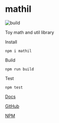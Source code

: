 # mathil

![build](https://github.com/eransed/mathil/actions/workflows/node.js.yml/badge.svg)

Toy math and util library

Install

```
npm i mathil
```

Build

```
npm run build
```

Test

```
npm test
```

[Docs](https://eransed.github.io/mathil/)

[GitHub](https://github.com/eransed/mathil)

[NPM](https://www.npmjs.com/package/mathil)
